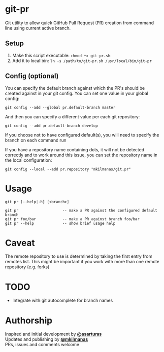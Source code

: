 # git-pr
Git utility to allow quick GitHub Pull Request (PR) creation from command line using current active branch.

## Setup
1. Make this script executable: `chmod +x git-pr.sh`
2. Add it to local bin: `ln -s /path/to/git-pr.sh /usr/local/bin/git-pr`

## Config (optional)
You can specify the default branch against which the PR's should be created against in your git config.
You can set one value in your global config:
```
git config --add --global pr.default-branch master
```
And then you can specify a different value per each git repository:
```
git config --add pr.default-branch develop
```
If you choose not to have configured default(s), you will need to specify the branch on each command run

If you have a repository name containing dots, it will not be detected correctly and to work around this issue, you can set the repository name in the local configuration:
```
git config --local --add pr.repository "mkilmanas/git.pr"
```

# Usage
```
git pr [--help|-h] [<branch>]

git pr                    -- make a PR against the configured default branch
git pr foo/bar            -- make a PR against branch foo/bar
git pr --help             -- show brief usage help
```

# Caveat
The remote repository to use is determined by taking the first entry from remotes list. This might be important if you work with more than one remote repository (e.g. forks)

# TODO
- Integrate with git autocomplete for branch names

# Authorship
Inspired and initial development by **[@asarturas](https://github.com/asarturas)**  
Updates and publishing by **[@mkilmanas](https://github.com/mkilmanas)**  
PRs, issues and comments welcome
